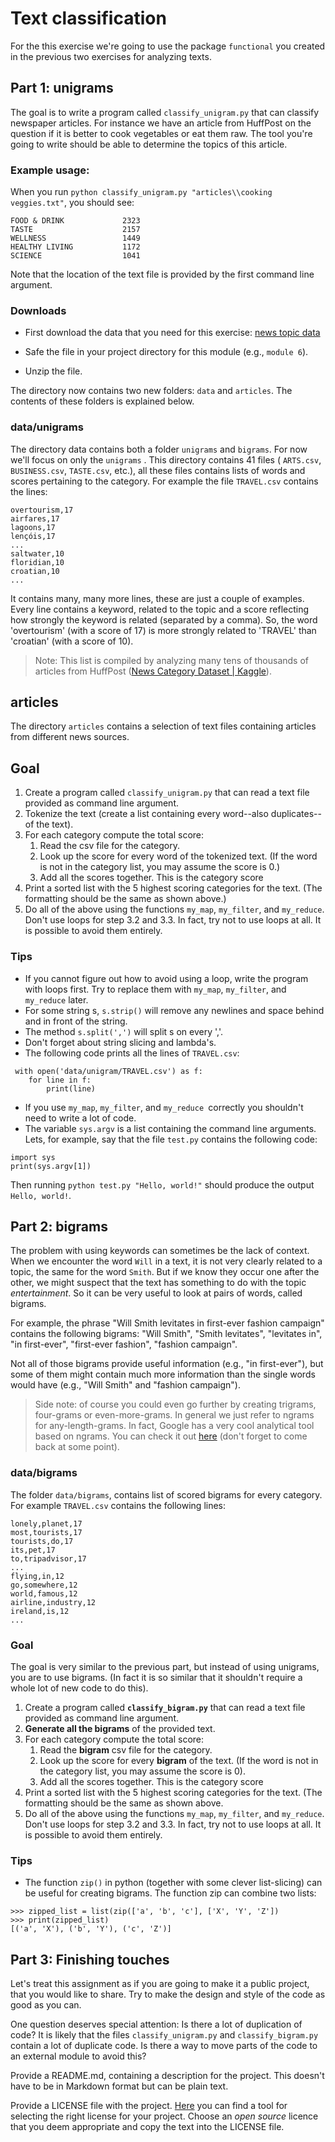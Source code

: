 # Text classification

For the this exercise we're going to use the package `functional` you created in the previous two exercises for analyzing texts.

## Part 1: unigrams

The goal is to write a program called `classify_unigram.py` that can classify newspaper articles. For instance we have an article from HuffPost on the question if it is better to cook vegetables or eat them raw. The tool you're going to write should be able to determine the topics of this article.

### Example usage:

When you run `python classify_unigram.py "articles\\cooking veggies.txt"`, you should see:

```
FOOD & DRINK             2323
TASTE                    2157
WELLNESS                 1449
HEALTHY LIVING           1172
SCIENCE                  1041
```

Note that the location of the text file is provided by the first command line argument.

### Downloads

- First download the data that you need for this exercise: [news topic data](../downloads/news-topic-data.zip)

- Safe the file in your project directory for this module (e.g., `module 6`).

- Unzip the file.

The directory now contains two new folders: `data` and `articles`. The contents of these folders is explained below.

### data/unigrams

The directory data contains both a folder `unigrams` and `bigrams`. For now we'll focus on only the `unigrams` . This directory contains 41 files ( `ARTS.csv`, `BUSINESS.csv`, `TASTE.csv`, etc.), all these files contains lists of words and scores pertaining to the category. For example the file `TRAVEL.csv` contains the lines:

```
overtourism,17
airfares,17
lagoons,17
lençóis,17
...
saltwater,10
floridian,10
croatian,10
...
```

It contains many, many more lines, these are just a couple of examples. Every line contains a keyword, related to the topic and a score reflecting how strongly the keyword is related (separated by a comma). So, the word 'overtourism' (with a score of 17) is more strongly related to 'TRAVEL' than 'croatian' (with a score of 10).

> Note: This list is compiled by analyzing many tens of thousands of articles from HuffPost ([News Category Dataset | Kaggle](https://www.kaggle.com/rmisra/news-category-dataset)).

## articles

The directory `articles` contains a selection of text files containing articles from different news sources.

## Goal

1. Create a program called `classify_unigram.py` that can read a text file provided as command line argument.
2. Tokenize the text (create a list containing every word--also duplicates--of the text).
3. For each category compute the total score:
   1. Read the csv file for the category.
   2. Look up the score for every word of the tokenized text. (If the word is not in the category list, you may assume the score is 0.)
   3. Add all the scores together. This is the category score
4. Print a sorted list with the 5 highest scoring categories for the text. (The formatting should be the same as shown above.)
5. Do all of the above using the functions `my_map`, `my_filter`, and `my_reduce`. Don't use loops for step 3.2 and 3.3. In fact, try not to use loops at all. It is possible to avoid them entirely.

### Tips

- If you cannot figure out how to avoid using a loop, write the program with loops first. Try to replace them with  `my_map`, `my_filter`, and `my_reduce` later.
- For some string s, `s.strip()` will remove any newlines and space behind and in front of the string.
- The method `s.split(',')` will split s on every ','.
- Don't forget about string slicing and lambda's.
- The following code prints all the lines of `TRAVEL.csv`:
```
 with open('data/unigram/TRAVEL.csv') as f:
 	for line in f:
    	print(line)
```
- If you use `my_map`, `my_filter`, and `my_reduce `correctly you shouldn't need to write a lot of code.
- The variable `sys.argv` is a list containing the command line arguments. Lets, for example, say that the file `test.py` contains the following code:
```
import sys
print(sys.argv[1])
```
Then running `python test.py "Hello, world!"` should produce the output `Hello, world!`.

## Part 2: bigrams

The problem with using keywords can sometimes be the lack of context. When we encounter the word `Will` in a text, it is not very clearly related to a topic, the same for the word `Smith`. But if we know they occur one after the other, we might suspect that the text has something to do with the topic _entertainment_. So it can be very useful to look at pairs of words, called bigrams.

For example, the phrase "Will Smith levitates in first-ever fashion campaign" contains the following bigrams: "Will Smith", "Smith levitates", "levitates in", "in first-ever", "first-ever fashion", "fashion campaign".

Not all of those bigrams provide useful information (e.g., "in first-ever"), but some of them might contain much more information than the single words would have (e.g., "Will Smith" and "fashion campaign").

> Side note: of course you could even go further by creating trigrams, four-grams or even-more-grams. In general we just refer to ngrams for any-length-grams. In fact, Google has a very cool analytical tool based on ngrams. You can check it out [here](https://books.google.com/ngrams/graph?content=natural+language+processing%2Cfunctional+programming&year_start=1960&year_end=2008&corpus=15&smoothing=3&share=&direct_url=t1%3B%2Cnatural%20language%20processing%3B%2Cc0%3B.t1%3B%2Cfunctional%20programming%3B%2Cc0) (don't forget to come back at some point).

### data/bigrams

The folder `data/bigrams`, contains list of scored bigrams for every category. For example `TRAVEL.csv` contains the following lines:

```
lonely,planet,17
most,tourists,17
tourists,do,17
its,pet,17
to,tripadvisor,17
...
flying,in,12
go,somewhere,12
world,famous,12
airline,industry,12
ireland,is,12
...
```

### Goal

The goal is very similar to the previous part, but instead of using unigrams, you are to use bigrams. (In fact it is so similar that it shouldn't require a whole lot of new code to do this).

1. Create a program called **`classify_bigram.py`** that can read a text file provided as command line argument.
2. **Generate all the bigrams** of the provided text.
3. For each category compute the total score:
   1. Read the **bigram** csv file for the category.
   2. Look up the score for every **bigram** of the text. (If the word is not in the category list, you may assume the score is 0).
   3. Add all the scores together. This is the category score
4. Print a sorted list with the 5 highest scoring categories for the text. (The formatting should be the same as shown above.
5. Do all of the above using the functions `my_map`, `my_filter`, and `my_reduce`. Don't use loops for step 3.2 and 3.3. In fact, try not to use loops at all. It is possible to avoid them entirely.

### Tips

- The function `zip()` in python (together with some clever list-slicing) can be useful for creating bigrams. The function zip can combine two lists:
```
>>> zipped_list = list(zip(['a', 'b', 'c'], ['X', 'Y', 'Z'])
>>> print(zipped_list)
[('a', 'X'), ('b', 'Y'), ('c', 'Z')]
```

## Part 3: Finishing touches

Let's treat this assignment as if you are going to make it a public project, that you would like to share. Try to make the design and style of the code as good as you can.

One question deserves special attention: Is there a lot of duplication of code? It is likely that the files `classify_unigram.py` and `classify_bigram.py `contain a lot of duplicate code. Is there a way to move parts of the code to an external module to avoid this?

Provide a README.md, containing a description for the project. This doesn't have to be in Markdown format but can be plain text.

Provide a LICENSE file with the project. [Here](https://choosealicense.com/) you can find a tool for selecting the right license for your project. Choose an *open source* licence that you deem appropriate and copy the text into the LICENSE file.
